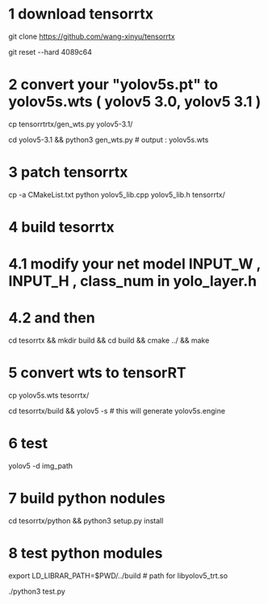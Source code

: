 # 1 download tensorrtx 

git clone https://github.com/wang-xinyu/tensorrtx 

git reset --hard 4089c64

# 2 convert your  "yolov5s.pt" to yolov5s.wts  ( yolov5 3.0, yolov5 3.1 )
cp tensorrtrtx/gen_wts.py  yolov5-3.1/

cd yolov5-3.1 && python3 gen_wts.py  # output : yolov5s.wts 
# 3 patch tensorrtx 
cp -a  CMakeList.txt python yolov5_lib.cpp yolov5_lib.h tensorrtx/

# 4 build tesorrtx 
# 4.1 modify your net model  INPUT_W , INPUT_H , class_num in yolo_layer.h 
# 4.2 and then 
cd tesorrtx && mkdir build && cd build && cmake ../ && make 

# 5 convert wts to tensorRT 
cp yolov5s.wts tesorrtx/

cd tesorrtx/build  && yolov5 -s  # this will generate yolov5s.engine 
# 6 test 
yolov5 -d img_path 
# 7 build python nodules 
cd tesorrtx/python && python3 setup.py install 

# 8 test python modules 
export LD_LIBRAR_PATH=$PWD/../build  # path for libyolov5_trt.so

./python3 test.py 



